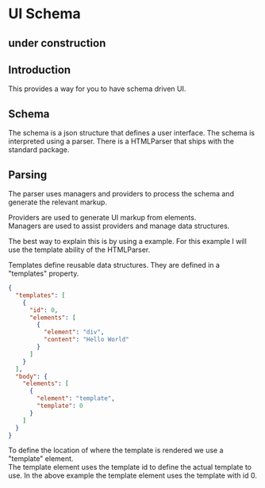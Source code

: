 # UI Schema

## under construction

## Introduction
This provides a way for you to have schema driven UI.

## Schema
The schema is a json structure that defines a user interface.
The schema is interpreted using a parser.
There is a HTMLParser that ships with the standard package.

## Parsing
The parser uses managers and providers to process the schema and generate the relevant markup.  

Providers are used to generate UI markup from elements.  
Managers are used to assist providers and manage data structures.

The best way to explain this is by using a example.
For this example I will use the template ability of the HTMLParser.  

Templates define reusable data structures.
They are defined in a "templates" property.

```json
{
  "templates": [
    {
      "id": 0,
      "elements": [
        {
          "element": "div",
          "content": "Hello World"
        } 
      ] 
    } 
  ],
  "body": {
    "elements": [
      {
        "element": "template",
        "template": 0
      }
    ] 
  } 
}
```

To define the location of where the template is rendered we use a "template" element.  
The template element uses the template id to define the actual template to use.
In the above example the template element uses the template with id 0.


